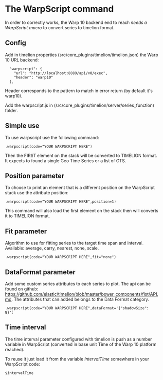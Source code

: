 # The WarpScript command

In order to correctly works, the Warp 10 backend end to reach *needs a WarpScript macro* to convert series to timelion format.

## Config 

Add in timelion properties (src/core_plugins/timelion/timelion.json) the Warp 10 URL backend:

```
  "warpscript": {
    "url": "http://localhost:8080/api/v0/exec",
    "header": "warp10"
  },
```

Header corresponds to the pattern to match in error return (by default it's warp10).

Add the warpscript.js in (src/core_plugins/timelion/server/series_function) folder.

## Simple use

To use warpscript use the following command: 

```
.warpscript(code="YOUR WARPSCRIPT HERE")
```

Then the FIRST element on the stack will be converted to TIMELION format. It expects to found a single Geo Time Series or a list of GTS.

## Position parameter 

To choose to print an element that is a different position on the WarpScript stack use the attribute position: 

```
.warpscript(code="YOUR WARPSCRIPT HERE",position=1)
```

This command will also load the first element on the stack then will converts it to TIMELION format.


## Fit parameter

Algorithm to use for fitting series to the target time span and interval. Available: average, carry, nearest, none, scale.

```
.warpscript(code="YOUR WARPSCRIPT HERE",fit="none")
```

## DataFormat parameter

Add some custom series attributes to each series to plot. The api can be found on github: https://github.com/elastic/timelion/blob/master/bower_components/flot/API.md. The attributes that can added belongs to the Data Format category.

```
.warpscript(code="YOUR WARPSCRIPT HERE",dataFormat='{"shadowSize": 8}')
```

## Time interval

The time interval parameter configured with timelion is push as a number variable in WarpScript (converted in base unit Time of the Warp 10 platform reached).

To reuse it just load it from the variable *intervalTime* somewhere in your WarpScript code: 

```
$intervalTime
```
